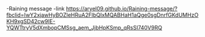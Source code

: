 -Raining message
-link https://aryel09.github.io/Raining-message/?fbclid=IwY2xjawHyBOZleHRuA2FlbQIxMQABHaH1aQge0sgDnrfGKdUMHzOKH9xgSD42cw9IE-YQWTtryV5dXmbopCMSsg_aem_JjbHpKSmp_qRsSI740V9RQ
